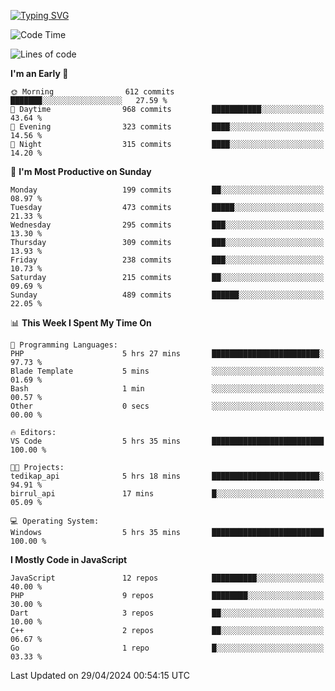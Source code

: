 [![Typing SVG](https://readme-typing-svg.demolab.com?font=Fira+Code&pause=1000&color=F7F7F7&random=false&width=435&lines=Hi+%F0%9F%91%8B%2C+I'm+Rafiu+Sidqi;Junior+Backend+Developer)](https://git.io/typing-svg)
<!--START_SECTION:waka-->
![Code Time](http://img.shields.io/badge/Code%20Time-194%20hrs%2040%20mins-blue)

![Lines of code](https://img.shields.io/badge/From%20Hello%20World%20I%27ve%20Written-831.3%20thousand%20lines%20of%20code-blue)

**I'm an Early 🐤** 

```text
🌞 Morning                612 commits         ███████░░░░░░░░░░░░░░░░░░   27.59 % 
🌆 Daytime                968 commits         ███████████░░░░░░░░░░░░░░   43.64 % 
🌃 Evening                323 commits         ████░░░░░░░░░░░░░░░░░░░░░   14.56 % 
🌙 Night                  315 commits         ████░░░░░░░░░░░░░░░░░░░░░   14.20 % 
```
📅 **I'm Most Productive on Sunday** 

```text
Monday                   199 commits         ██░░░░░░░░░░░░░░░░░░░░░░░   08.97 % 
Tuesday                  473 commits         █████░░░░░░░░░░░░░░░░░░░░   21.33 % 
Wednesday                295 commits         ███░░░░░░░░░░░░░░░░░░░░░░   13.30 % 
Thursday                 309 commits         ███░░░░░░░░░░░░░░░░░░░░░░   13.93 % 
Friday                   238 commits         ███░░░░░░░░░░░░░░░░░░░░░░   10.73 % 
Saturday                 215 commits         ██░░░░░░░░░░░░░░░░░░░░░░░   09.69 % 
Sunday                   489 commits         ██████░░░░░░░░░░░░░░░░░░░   22.05 % 
```


📊 **This Week I Spent My Time On** 

```text
💬 Programming Languages: 
PHP                      5 hrs 27 mins       ████████████████████████░   97.73 % 
Blade Template           5 mins              ░░░░░░░░░░░░░░░░░░░░░░░░░   01.69 % 
Bash                     1 min               ░░░░░░░░░░░░░░░░░░░░░░░░░   00.57 % 
Other                    0 secs              ░░░░░░░░░░░░░░░░░░░░░░░░░   00.00 % 

🔥 Editors: 
VS Code                  5 hrs 35 mins       █████████████████████████   100.00 % 

🐱‍💻 Projects: 
tedikap_api              5 hrs 18 mins       ████████████████████████░   94.91 % 
birrul_api               17 mins             █░░░░░░░░░░░░░░░░░░░░░░░░   05.09 % 

💻 Operating System: 
Windows                  5 hrs 35 mins       █████████████████████████   100.00 % 
```

**I Mostly Code in JavaScript** 

```text
JavaScript               12 repos            ██████████░░░░░░░░░░░░░░░   40.00 % 
PHP                      9 repos             ████████░░░░░░░░░░░░░░░░░   30.00 % 
Dart                     3 repos             ██░░░░░░░░░░░░░░░░░░░░░░░   10.00 % 
C++                      2 repos             ██░░░░░░░░░░░░░░░░░░░░░░░   06.67 % 
Go                       1 repo              █░░░░░░░░░░░░░░░░░░░░░░░░   03.33 % 
```




 Last Updated on 29/04/2024 00:54:15 UTC
<!--END_SECTION:waka-->
